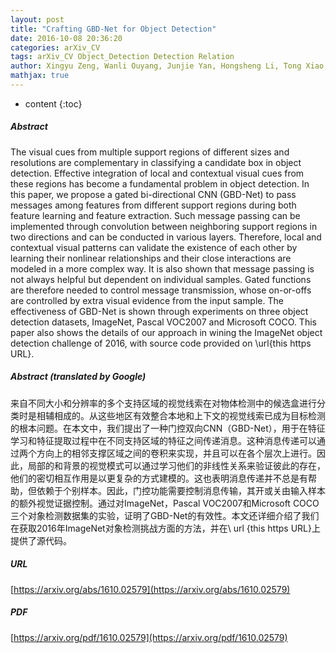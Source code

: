 ```yaml
---
layout: post
title: "Crafting GBD-Net for Object Detection"
date: 2016-10-08 20:36:20
categories: arXiv_CV
tags: arXiv_CV Object_Detection Detection Relation
author: Xingyu Zeng, Wanli Ouyang, Junjie Yan, Hongsheng Li, Tong Xiao, Kun Wang, Yu Liu, Yucong Zhou, Bin Yang, Zhe Wang, Hui Zhou, Xiaogang Wang
mathjax: true
---
```


* content
{:toc}

##### Abstract
The visual cues from multiple support regions of different sizes and resolutions are complementary in classifying a candidate box in object detection. Effective integration of local and contextual visual cues from these regions has become a fundamental problem in object detection. In this paper, we propose a gated bi-directional CNN (GBD-Net) to pass messages among features from different support regions during both feature learning and feature extraction. Such message passing can be implemented through convolution between neighboring support regions in two directions and can be conducted in various layers. Therefore, local and contextual visual patterns can validate the existence of each other by learning their nonlinear relationships and their close interactions are modeled in a more complex way. It is also shown that message passing is not always helpful but dependent on individual samples. Gated functions are therefore needed to control message transmission, whose on-or-offs are controlled by extra visual evidence from the input sample. The effectiveness of GBD-Net is shown through experiments on three object detection datasets, ImageNet, Pascal VOC2007 and Microsoft COCO. This paper also shows the details of our approach in wining the ImageNet object detection challenge of 2016, with source code provided on \url{this https URL}.

##### Abstract (translated by Google)
来自不同大小和分辨率的多个支持区域的视觉线索在对物体检测中的候选盒进行分类时是相辅相成的。从这些地区有效整合本地和上下文的视觉线索已成为目标检测的根本问题。在本文中，我们提出了一种门控双向CNN（GBD-Net），用于在特征学习和特征提取过程中在不同支持区域的特征之间传递消息。这种消息传递可以通过两个方向上的相邻支撑区域之间的卷积来实现，并且可以在各个层次上进行。因此，局部的和背景的视觉模式可以通过学习他们的非线性关系来验证彼此的存在，他们的密切相互作用是以更复杂的方式建模的。这也表明消息传递并不总是有帮助，但依赖于个别样本。因此，门控功能需要控制消息传输，其开或关由输入样本的额外视觉证据控制。通过对ImageNet，Pascal VOC2007和Microsoft COCO三个对象检测数据集的实验，证明了GBD-Net的有效性。本文还详细介绍了我们在获取2016年ImageNet对象检测挑战方面的方法，并在\ url {this https URL}上提供了源代码。

##### URL
[https://arxiv.org/abs/1610.02579](https://arxiv.org/abs/1610.02579)

##### PDF
[https://arxiv.org/pdf/1610.02579](https://arxiv.org/pdf/1610.02579)

